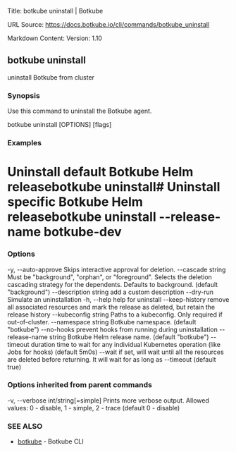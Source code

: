 Title: botkube uninstall | Botkube

URL Source: https://docs.botkube.io/cli/commands/botkube_uninstall

Markdown Content:
Version: 1.10

botkube uninstall[​](#botkube-uninstall"Directlinktobotkubeuninstall")
---------------------------------------------------------------------------

uninstall Botkube from cluster

### Synopsis[​](#synopsis"DirectlinktoSynopsis")

Use this command to uninstall the Botkube agent.

botkube uninstall [OPTIONS] [flags]

### Examples[​](#examples"DirectlinktoExamples")

# Uninstall default Botkube Helm releasebotkube uninstall# Uninstall specific Botkube Helm releasebotkube uninstall --release-name botkube-dev

### Options[​](#options"DirectlinktoOptions")

-y, --auto-approve          Skips interactive approval for deletion.      --cascade string        Must be "background", "orphan", or "foreground". Selects the deletion cascading strategy for the dependents. Defaults to background. (default "background")      --description string    add a custom description      --dry-run               Simulate an uninstallation  -h, --help                  help for uninstall      --keep-history          remove all associated resources and mark the release as deleted, but retain the release history      --kubeconfig string     Paths to a kubeconfig. Only required if out-of-cluster.      --namespace string      Botkube namespace. (default "botkube")      --no-hooks              prevent hooks from running during uninstallation      --release-name string   Botkube Helm release name. (default "botkube")      --timeout duration      time to wait for any individual Kubernetes operation (like Jobs for hooks) (default 5m0s)      --wait                  if set, will wait until all the resources are deleted before returning. It will wait for as long as --timeout (default true)

### Options inherited from parent commands[​](#options-inherited-from-parent-commands"DirectlinktoOptionsinheritedfromparentcommands")

-v, --verbose int/string[=simple]   Prints more verbose output. Allowed values: 0 - disable, 1 - simple, 2 - trace (default 0 - disable)

### SEE ALSO[​](#see-also"DirectlinktoSEEALSO")

*   [botkube](https://docs.botkube.io/cli/commands/botkube) - Botkube CLI

